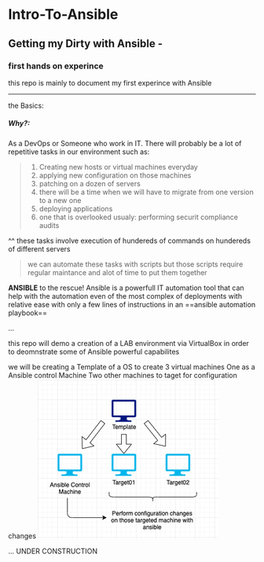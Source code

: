 # Intro-To-Ansible

## Getting my Dirty with Ansible - 
### first hands on experince

this repo is mainly to document my first experince with Ansible 



---
the Basics: 

##### Why?:
As a DevOps or Someone who work in IT.
There will probably be a lot of repetitive tasks in our environment such as:
> 1. Creating new hosts or virtual machines everyday
> 2. applying new configuration on those machines 
>3. patching on a dozen of servers
>4. there will be a time when we will have to migrate from one version to a new one
>5. deploying applications
>6. one that is overlooked usualy: performing securit compliance audits

^^
these tasks involve execution of hundereds of commands on hundereds of different servers


> we can automate these tasks with scripts but those scripts require regular maintance and alot of time to put them together

**ANSIBLE** to the rescue!
Ansible is a powerfull IT automation tool that can help with the automation even of the most complex of deployments with relative ease with only a few lines of instructions in an ==ansible automation playbook==

...

this repo will demo a creation of a LAB environment via VirtualBox
in order to deomnstrate some of Ansible powerful capabilites 

we will be creating a Template of a OS to create 3 virtual machines 
One as a Ansible control Machine
Two other machines to taget for configuration changes
 ![Map](https://github.com/baderfahoum17/Intro-To-Ansible/blob/main/Screen%20Shot%202020-12-11%20at%2020.15.17.png)


... UNDER CONSTRUCTION
